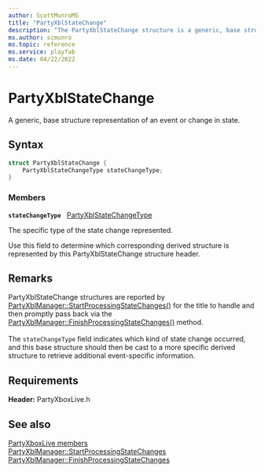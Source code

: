 ```yaml
---
author: ScottMunroMS
title: "PartyXblStateChange"
description: "The PartyXblStateChange structure is a generic, base structure representation of an event or change in state."
ms.author: scmunro
ms.topic: reference
ms.service: playfab
ms.date: 04/22/2022
---
```


# PartyXblStateChange  

A generic, base structure representation of an event or change in state.  

## Syntax  
  
```cpp
struct PartyXblStateChange {  
    PartyXblStateChangeType stateChangeType;  
}  
```
  
### Members  
  
**`stateChangeType`** &nbsp; [PartyXblStateChangeType](../enums/partyxblstatechangetype.md)  
  
The specific type of the state change represented.
  
Use this field to determine which corresponding derived structure is represented by this PartyXblStateChange structure header.
  
## Remarks  
  
PartyXblStateChange structures are reported by [PartyXblManager::StartProcessingStateChanges()](../classes/PartyXblManager/methods/partyxblmanager_startprocessingstatechanges.md) for the title to handle and then promptly pass back via the [PartyXblManager::FinishProcessingStateChanges()](../classes/PartyXblManager/methods/partyxblmanager_finishprocessingstatechanges.md) method. <br /><br /> The ```stateChangeType``` field indicates which kind of state change occurred, and this base structure should then be cast to a more specific derived structure to retrieve additional event-specific information.
  
## Requirements  
  
**Header:** PartyXboxLive.h
  
## See also  
[PartyXboxLive members](../partyxboxlive_members.md)  
[PartyXblManager::StartProcessingStateChanges](../classes/PartyXblManager/methods/partyxblmanager_startprocessingstatechanges.md)  
[PartyXblManager::FinishProcessingStateChanges](../classes/PartyXblManager/methods/partyxblmanager_finishprocessingstatechanges.md)
  
  
